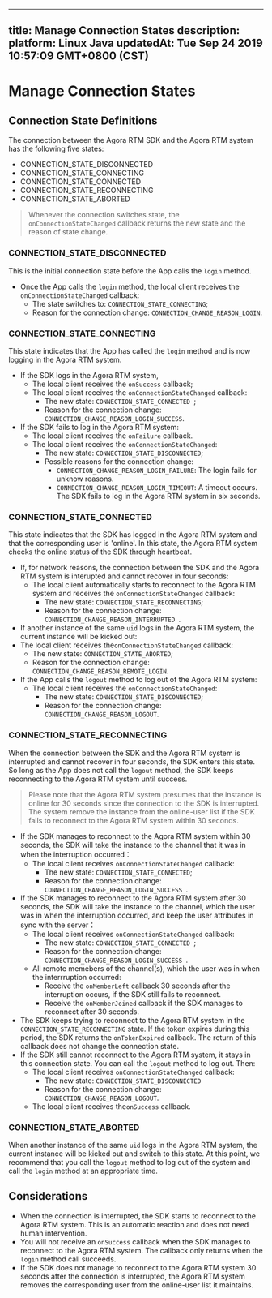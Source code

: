 
---
title: Manage Connection States
description: 
platform: Linux Java
updatedAt: Tue Sep 24 2019 10:57:09 GMT+0800 (CST)
---
# Manage Connection States
## Connection State Definitions

The connection between the Agora RTM SDK and the Agora RTM system has the following five states:

- CONNECTION_STATE_DISCONNECTED
- CONNECTION_STATE_CONNECTING
- CONNECTION_STATE_CONNECTED
- CONNECTION_STATE_RECONNECTING
- CONNECTION_STATE_ABORTED

> Whenever the connection switches state, the `onConnectionStateChanged` callback returns the new state and the reason of state change.

### CONNECTION_STATE_DISCONNECTED

This is the initial connection state before the App calls the `login` method. 

- Once the App calls the `login` method, the local client receives the `onConnectionStateChanged` callback: 
  - The state switches to: `CONNECTION_STATE_CONNECTING`;
  - Reason for the connection change: `CONNECTION_CHANGE_REASON_LOGIN`. 

### CONNECTION_STATE_CONNECTING

This state indicates that the App has called the `login` method and is now logging in the Agora RTM system. 

- If the SDK logs in the Agora RTM system,
  - The local client receives the `onSuccess` callback;
  - The local client receives the `onConnectionStateChanged` callback:
    - The new state: `CONNECTION_STATE_CONNECTED `;
    - Reason for the connection change: `CONNECTION_CHANGE_REASON_LOGIN_SUCCESS`.
- If the SDK fails to log in the Agora RTM system:
  - The local client receives the `onFailure` callback.
  - The local client receives the `onConnectionStateChanged`:
    - The new state: `CONNECTION_STATE_DISCONNECTED`; 
    - Possible reasons for the connection change:
      - `CONNECTION_CHANGE_REASON_LOGIN_FAILURE`: The login fails for unknow reasons. 
      - `CONNECTION_CHANGE_REASON_LOGIN_TIMEOUT`: A timeout occurs. The SDK fails to log in the Agora RTM system in six seconds. 

### CONNECTION_STATE_CONNECTED

This state indicates that the SDK has logged in the Agora RTM system and that the corresponding user is 'online'. In this state, the Agora RTM system checks the online status of the SDK through heartbeat. 
- If, for network reasons, the connection between the SDK and the Agora RTM system is interupted and cannot recover in four seconds: 
  - The local client automatically starts to reconnect to the Agora RTM system and receives the `onConnectionStateChanged` callback:
    - The new state: `CONNECTION_STATE_RECONNECTING`;
    - Reason for the connection change: `CONNECTION_CHANGE_REASON_INTERRUPTED `.
-  If another instance of the same `uid` logs in the Agora RTM system, the current instance will be kicked out: 
  - The local client receives the`onConnectionStateChanged` callback:
    - The new state: `CONNECTION_STATE_ABORTED`;
    - Reason for the connection change: `CONNECTION_CHANGE_REASON_REMOTE_LOGIN`.
- If the App calls the `logout` method to log out of the Agora RTM system: 
  - The local client receives the `onConnectionStateChanged`:
    - The new state: `CONNECTION_STATE_DISCONNECTED`;
    - Reason for the connection change: `CONNECTION_CHANGE_REASON_LOGOUT`.

### CONNECTION_STATE_RECONNECTING

When the connection between the SDK and the Agora RTM system is interrupted and cannot recover in four seconds, the SDK enters this state. So long as the App does not call the `logout` method, the SDK keeps reconnecting to the Agora RTM system until success.

> Please note that the Agora RTM system presumes that the instance is online for 30 seconds since the connection to the SDK is interrupted. The system remove the instance from the online-user list if the SDK fails to reconnect to the Agora RTM system within 30 seconds. 

- If the SDK manages to reconnect to the Agora RTM system within 30 seconds, the SDK will take the instance to the channel that it was in when the interruption occurred：
  - The local client receives `onConnectionStateChanged` callback:
    - The new state: `CONNECTION_STATE_CONNECTED`;
    - Reason for the connection change: `CONNECTION_CHANGE_REASON_LOGIN_SUCCESS `.
- If the SDK manages to reconnect to the Agora RTM system after 30 seconds, the SDK will take the instance to the channel, which the user was in when the interruption occurred, and keep the user attributes in sync with the server：
  - The local client receives `onConnectionStateChanged` callback:
    - The new state: `CONNECTION_STATE_CONNECTED `;
    - Reason for the connection change: `CONNECTION_CHANGE_REASON_LOGIN_SUCCESS `.
  - All remote memebers of the channel(s), which the user was in when the interrruption occurred: 
    - Receive the `onMemberLeft` callback 30 seconds after the interruption occurs, if the SDK still fails to reconnect. 
    - Receive the `onMemberJoined` callback if the SDK manages to reconnect after 30 seconds. 
- The SDK keeps trying to reconnect to the Agora RTM system in the `CONNECTION_STATE_RECONNECTING` state. If the token expires during this period, the SDK returns the `onTokenExpired` callback. The return of this callback does not change the connection state. 
- If the SDK still cannot reconnect to the Agora RTM system, it stays in this connection state. You can call the `logout` method to log out. Then:
  - The local client receives `onConnectionStateChanged` callback:
    - The new state: `CONNECTION_STATE_DISCONNECTED`
    - Reason for the connection change:  ` CONNECTION_CHANGE_REASON_LOGOUT `.
  - The local client receives the`onSuccess` callback. 

### CONNECTION_STATE_ABORTED 

When another instance of the same `uid` logs in the Agora RTM system,  the current instance will be kicked out and switch to this state. At this point, we recommend that you call the `logout` method to log out of the system and call the `login` method at an appropriate time. 


## Considerations

- When the connection is interrupted, the SDK starts to reconnect to the Agora RTM system. This is an automatic reaction and does not need human intervention. 
- You will not receive an `onSuccess` callback when the SDK manages to reconnect to the Agora RTM system. The callback only returns when the `login` method call succeeds. 
- If the SDK does not manage to reconnect to the Agora RTM system 30 seconds after the connection is interrupted, the Agora RTM system removes the corresponding user from the online-user list it maintains. 
